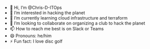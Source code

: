 - 👋 Hi, I’m @Chris-D-ITOps
- 👀 I’m interested in hacking the planet
- 🌱 I’m currently learning cloud infrastructure and terraform
- 💞️ I’m looking to collaborate on organizing a club to hack the planet
- 📫 How to reach me best is on Slack or Teams
- 😄 Pronouns: he/him
- ⚡ Fun fact: I love disc golf

<!---
Chris-D-ITOps/Chris-D-ITOps is a ✨ special ✨ repository because its `README.md` (this file) appears on your GitHub profile.
You can click the Preview link to take a look at your changes.
--->
